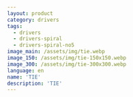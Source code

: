 ```yaml
---
layout: product
category: drivers
tags:
  - drivers
  - drivers-spiral
  - drivers-spiral-no5
image_main: /assets/img/tie.webp
image_150: /assets/img/tie-150x150.webp
image_300: /assets/img/tie-300x300.webp
language: en
name: 'TIE'
description: 'TIE'
---
```

